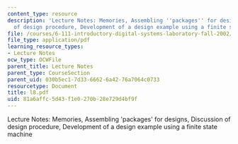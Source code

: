 ```yaml
---
content_type: resource
description: 'Lecture Notes: Memories, Assembling ''packages'' for designs, Discussion
  of design procedure, Development of a design example using a finite state machine'
file: /courses/6-111-introductory-digital-systems-laboratory-fall-2002/81a6affc5d43f1e0270b28e729d4bf9f_l8.pdf
file_type: application/pdf
learning_resource_types:
- Lecture Notes
ocw_type: OCWFile
parent_title: Lecture Notes
parent_type: CourseSection
parent_uid: 030b5ec1-7d33-6662-6a42-76a7064c0733
resourcetype: Document
title: l8.pdf
uid: 81a6affc-5d43-f1e0-270b-28e729d4bf9f
---
```

Lecture Notes: Memories, Assembling 'packages' for designs, Discussion of design procedure, Development of a design example using a finite state machine

